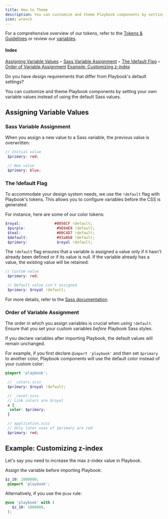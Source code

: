 ```yaml
---
title: How to Theme
description: You can customize and theme Playbook components by setting your own variable values instead of using the default Sass values.
icon: wrench
---
```


For a comprehensive overview of our tokens, refer to the [Tokens & Guidelines](https://playbook.powerapp.cloud/visual_guidelines) or review our [variables](https://github.com/powerhome/playbook/tree/master/playbook/app/pb_kits/playbook/tokens).

#### Index

[Assigning Variable Values](#Assigning-Variable-Values)
‣ [Sass Variable Assignment](#Sass-Variable-Assignment)
‣ [The !default Flag](#The-default-Flag)
‣ [Order of Variable Assignment](#Order-of-Variable-Assignment)
[Example: Customizing z-index](#Example-Customizing-z-index)

Do you have design requirements that differ from Playbook's default settings?

You can customize and theme Playbook components by setting your own variable values instead of using the default Sass values. 

## Assigning Variable Values

### Sass Variable Assignment

When you assign a new value to a Sass variable, the previous value is overwritten:

```scss
// Initial value
 $primary: red;

 // New value
 $primary: blue;
```

### The !default Flag

To accommodate your design system needs, we use the `!default` flag with Playbook's tokens. This allows you to configure variables before the CSS is generated.

For instance, here are some of our color tokens:
```scss
$royal:               #0056CF !default;
 $purple:              #9E64E9 !default;
 $teal:                #00C4D7 !default;
 $default:             #93a8b8 !default;
 $primary:             $royal !default;
```

The `!default` flag ensures that a variable is assigned a value only if it hasn't already been defined or if its value is null. If the variable already has a value, the existing value will be retained:

```scss
// Custom value
 $primary: red;

 // Default value isn't assigned
 $primary: $royal !default;
```

For more details, refer to the [Sass documentation](https://sass-lang.com/documentation/variables/#default-values). 

### Order of Variable Assignment

The order in which you assign variables is crucial when using `!default`. Ensure that you set your custom variables *before* Playbook Sass styles. 

If you declare variables after importing Playbook, the default values will remain unchanged.

For example, if you first declare `@import 'playbook'` and then set `$primary` to another color, Playbook components will use the default color instead of your custom color:

```scss
@import 'playbook';

 // _colors.scss
 $primary: $royal !default;

 // _reset.scss
 // Link colors are $royal
 a {
  color: $primary;
 }

 // application.scss
 // Only later uses of $primary are red
 $primary: red;
```

## Example: Customizing z-index

Let's say you need to increase the max z-index value in Playbook.

Assign the variable before importing Playbook:

```scss
$z_10: 1000000;
 @import 'playbook';
```

Alternatively, if you use the `@use` rule:

```scss
@use 'playbook' with (
   $z_10: 1000000,
 );
```